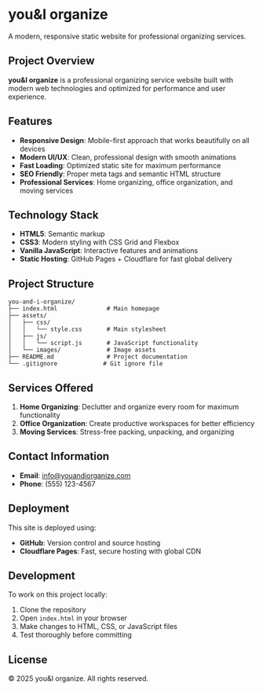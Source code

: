# you&I organize

A modern, responsive static website for professional organizing services.

## Project Overview

**you&I organize** is a professional organizing service website built with modern web technologies and optimized for performance and user experience.

## Features

- **Responsive Design**: Mobile-first approach that works beautifully on all devices
- **Modern UI/UX**: Clean, professional design with smooth animations
- **Fast Loading**: Optimized static site for maximum performance
- **SEO Friendly**: Proper meta tags and semantic HTML structure
- **Professional Services**: Home organizing, office organization, and moving services

## Technology Stack

- **HTML5**: Semantic markup
- **CSS3**: Modern styling with CSS Grid and Flexbox
- **Vanilla JavaScript**: Interactive features and animations
- **Static Hosting**: GitHub Pages + Cloudflare for fast global delivery

## Project Structure

```
you-and-i-organize/
├── index.html              # Main homepage
├── assets/
│   ├── css/
│   │   └── style.css       # Main stylesheet
│   ├── js/
│   │   └── script.js       # JavaScript functionality
│   └── images/             # Image assets
├── README.md               # Project documentation
└── .gitignore             # Git ignore file
```

## Services Offered

1. **Home Organizing**: Declutter and organize every room for maximum functionality
2. **Office Organization**: Create productive workspaces for better efficiency
3. **Moving Services**: Stress-free packing, unpacking, and organizing

## Contact Information

- **Email**: info@youandiorganize.com
- **Phone**: (555) 123-4567

## Deployment

This site is deployed using:
- **GitHub**: Version control and source hosting
- **Cloudflare Pages**: Fast, secure hosting with global CDN

## Development

To work on this project locally:

1. Clone the repository
2. Open `index.html` in your browser
3. Make changes to HTML, CSS, or JavaScript files
4. Test thoroughly before committing

## License

© 2025 you&I organize. All rights reserved.